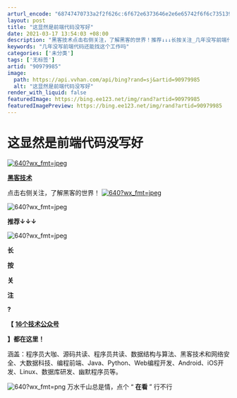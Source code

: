 ```yaml
---
arturl_encode: "68747470733a2f2f626c:6f672e6373646e2e6e65742f6f6c735139333033386f393953:2f61727469636c652f64657461696c732f3930393739393835"
layout: post
title: "这显然是前端代码没写好"
date: 2021-03-17 13:54:03 +08:00
description: "黑客技术点击右侧关注，了解黑客的世界！推荐↓↓↓长按关注_几年没写前端代码还能找这个工作吗"
keywords: "几年没写前端代码还能找这个工作吗"
categories: ['未分类']
tags: ['无标签']
artid: "90979985"
image:
  path: https://api.vvhan.com/api/bing?rand=sj&artid=90979985
  alt: "这显然是前端代码没写好"
render_with_liquid: false
featuredImage: https://bing.ee123.net/img/rand?artid=90979985
featuredImagePreview: https://bing.ee123.net/img/rand?artid=90979985
---
```


# 这显然是前端代码没写好

[![640?wx_fmt=jpeg](https://i-blog.csdnimg.cn/blog_migrate/3efa8af16fe2706214912555080b145d.jpeg)](https://mp.weixin.qq.com/s?__biz=Mzg5MzAyNDI4Mw==&mid=2247483912&idx=3&sn=4e16e34c2a6d9acb72683fcaeeb98631&scene=21#wechat_redirect)

[**黑客技术**](https://mp.weixin.qq.com/s?__biz=Mzg5MzAyNDI4Mw==&mid=2247483912&idx=3&sn=4e16e34c2a6d9acb72683fcaeeb98631&scene=21#wechat_redirect)

点击右侧关注，了解黑客的世界！
[![640?wx_fmt=jpeg](https://i-blog.csdnimg.cn/blog_migrate/021a8d0db4d9d79066f9da0c4e0e3818.jpeg "1081255447.jpg")](https://mp.weixin.qq.com/s?__biz=Mzg5MzAyNDI4Mw==&mid=2247483912&idx=3&sn=4e16e34c2a6d9acb72683fcaeeb98631&scene=21#wechat_redirect)

![640?wx_fmt=jpeg](https://i-blog.csdnimg.cn/blog_migrate/ef65d4a6bda01479d2819f68c39eb9ac.jpeg)

**推荐↓↓↓**

![640?wx_fmt=jpeg](https://i-blog.csdnimg.cn/blog_migrate/95d13fbdd99ca1610202c2ab74693b62.jpeg)

**长**

**按**

**关**

**注**

**?**

**【**
[**16个技术公众号**](https://mp.weixin.qq.com/s?__biz=MzUzMDc0NzU4Nw==&mid=2247483768&idx=1&sn=4ef4f1510616baa395c507e32bb439d7&scene=21#wechat_redirect)

**】都在这里！**

涵盖：程序员大咖、源码共读、程序员共读、数据结构与算法、黑客技术和网络安全、大数据科技、编程前端、Java、Python、Web编程开发、Android、iOS开发、Linux、数据库研发、幽默程序员等。

![640?wx_fmt=png](https://i-blog.csdnimg.cn/blog_migrate/9e223bfeb465f56725f67d506684b799.png)
万水千山总是情，点个 “
**在看**
” 行不行